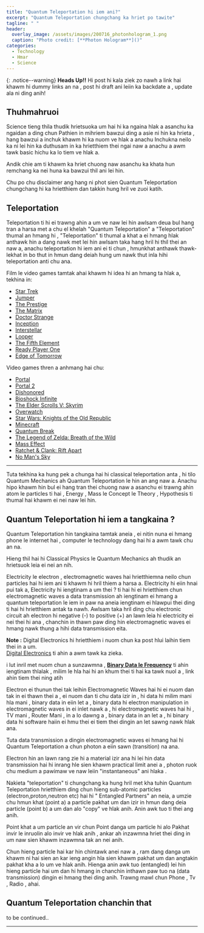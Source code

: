 ```yaml
---
title: "Quantum Teleportation hi iem ani?"
excerpt: "Quantum Teleportation chungchang ka hriet po tawite"
tagline: " "
header:
  overlay_image: /assets/images/200716_photonhologram_1.png
  caption: "Photo credit: [**Photon Hologram**]()"
categories:
  - Technology
  - Hmar
  - Science
---
```



{: .notice--warning}
**Heads Up!!** Hi post hi kala ziek zo nawh a link hai khawm hi dummy links an na , post hi draft ani leiin ka backdate a , update ala ni ding anih!

## Thuhmahruoi

Science tieng thila thudik hrietsuoka um  hai hi ka ngaina hlak a asanchu ka ngaidan a ding chun Pathien in mihriem bawzui ding a asie ni hin ka hrieta , hang bawzui a inchuk khawm hi ka nuom ve hlak a anachu Inchukna neilo ka ni lei hin ka duthusam in ka hrietthiem thei ngai naw a anachu a awm tawk basic hichu ka lo tiem ve hlak a.

Andik chie am ti khawm ka hriet chuong naw asanchu ka khata hun remchang ka nei huna ka bawzui thil ani lei hin.

Chu po chu disclaimer ang hang ni phot sien Quantum Teleportation chungchang hi ka hrietthiem dan takkin hung hril ve zuoi katih.


## Teleportation

Teleportation ti hi ei trawng ahin a um ve naw lei hin awlsam deua bul hang tran a harsa met a chu el khelah "Quantum Teleportation" a "Teleportation" thumal an hmang hi , "Teleportation" ti thumal a khat a ei hmang hlak anthawk hin a dang nawk met lei hin awlsam taka hang hril hi thil thei an naw a, anachu teleportation hi iem  ani ei ti chun , hmunkhat anthawk thawk-lekhat in bo thut in hmun dang deiah hung um nawk thut inla hihi teleportation anti chu ana.

Film le video games tamtak ahai khawm hi idea hi an hmang ta hlak a, tekhina in:

- [Star Trek](#)
- [Jumper](#)
- [The Prestige](#)
- [The Matrix](#)
- [Doctor Strange](#)
- [Inception](#)
- [Interstellar](#)
- [Looper](#)
- [The Fifth Element](#)
- [Ready Player One](#)
- [Edge of Tomorrow](#)

Video games thren a anhmang hai chu:

- [Portal](#)
- [Portal 2](#)
- [Dishonored](#)
- [Bioshock Infinite](#)
- [The Elder Scrolls V: Skyrim](#)
- [Overwatch](#)
- [Star Wars: Knights of the Old Republic](#)
- [Minecraft](#)
- [Quantum Break](#)
- [The Legend of Zelda: Breath of the Wild](#)
- [Mass Effect](#)
- [Ratchet & Clank: Rift Apart](#)
- [No Man's Sky](#)

---

Tuta tekhina ka hung pek a chunga hai hi classical teleportation anta , hi tilo Quantum Mechanics ah Quantum Teleportation le hin an ang naw a.
Anachu hipo khawm hin bul ei hang tran thei chuong naw a asanchu ei trawng ahin atom le particles ti hai , Energy , Mass le Concept le Theory , Hypothesis ti thumal hai khawm ei nei naw lei hin.

## Quantum Teleportation hi iem a tangkaina ?

Quantum Teleportation hin tangkaina tamtak aneia , ei nitin nuna ei hmang phone le internet hai , computer le technology dang hai hi a awm tawk chu an na.

Hieng thil hai hi Classical Physics le Quantum Mechanics ah thudik an hrietsuok leia ei nei an nih.

Electricity le electron , electromagnetic waves hai hrietthiemna neilo chun particles hai hi iem ani ti khawm hi hril thiem a harsa a.
Electricity hi eiin hnai pui tak a, Electricity hi iengtinam a um thei ? ti hai hi ei hrietthiem chun electromagnetic waves a data transmission ah iengtinam ei hmang a quantum teleportation le iem in paw na aneia iengtinam ei hlawpui thei ding ti hai hi hrietthiem antak ta nawh.
Awlsam taka hril ding chu  electronic circuit ah electron hi negative (-) to positive (+) an lawn leia hi electricity ei nei thei hi ana , chanchin in thawn paw ding hin electromagnetic waves ei hmang nawk thung a hihi data transmission eita. 


**Note :** Digital Electronics hi hrietthiem i nuom chun ka post hlui laihin tiem thei in a um.<br>
[Digital Electronics](#) ti ahin a awm tawk ka zieka.

i lut inril met nuom chun a sunzawmna , 
**[Binary Data le Frequency](#)** ti ahin iengtinam thlalak , milim le hla hai hi an khum thei ti hai ka tawk nuol a , link ahin tiem thei ning  atih 

Electron ei thunun thei tak leihin Electromagnetic Waves hai hi ei nuom dan tak in ei thawn thei a , ei nuom dan ti chu data izir in , hi data hi milim mani hla mani , binary data in eiin let a , binary data hi electron manipulation in electromagnetic waves in ei inlet nawk a , hi electromagnetic waves hai hi , TV mani , Router Mani , in a lo dawng a , binary data in an let a , hi binary data hi software haiin ei hmu thei ei tiem thei dingin an let sawng nawk hlak  ana.

Tuta data transmission a dingin electromagnetic waves ei hmang hai hi Quantum Teleportation a chun photon a eiin sawn (transition) na ana.

Electron hin an lawn rang zie hi a material izir ana hi lei hin data transmission hai hi inrang hle sien khawm practical limit anei a , photon ruok chu medium a pawimaw ve naw leiin "instantaneous" ani hlaka .

Nakieta "teleportation" ti chungchang ka hung hril met kha tuhin Quantum Teleportation hrietthiem ding chun hieng sub-atomic particles (electron,proton,neutron etc) hai hi " Entangled Partners" an neia, a umzie chu hmun khat (point a) a particle pakhat um dan izir in hmun dang deia particle (point b)  a um dan alo "copy" ve hlak anih. Anin awk tuo ti thei ang anih.

Point khat a um particle an vir chun Point danga um particle hi alo Pakhat invir le inruolin alo invir ve hlak anih , ankar ah inzawmna hriet thei ding in um naw sien khawm inzawmna tak an nei anih.

Chun hieng particle hai kar hin chintawk anei naw a , ram dang danga um khawm ni hai sien an kar ieng angin hla sien khawm pakhat um dan angtakin pakhat kha a lo um ve hlak anih.
Hienga anin awk tuo (entangled) lei hin hieng particle hai um dan hi hmang in chanchin inthawn paw tuo na (data transmission) dingin ei hmang thei ding anih.
Trawng mawl chun Phone , Tv , Radio , ahai.

## Quantum Teleportation chanchin that

 to be continued..

---



